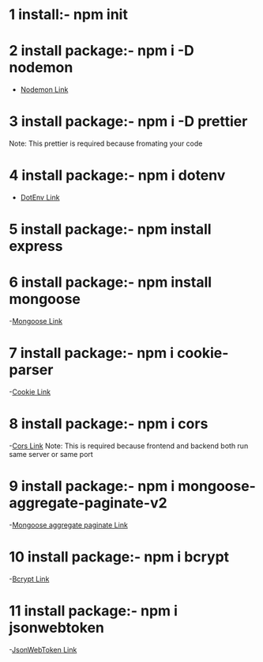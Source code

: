 # 1 install:- npm init

# 2 install package:- npm i -D nodemon 
- [Nodemon Link](https://www.npmjs.com/package/nodemon)


# 3 install package:- npm i -D prettier
Note: This prettier is required because fromating your code 


# 4 install package:- npm i dotenv
- [DotEnv Link](https://www.npmjs.com/package/dotenv)


# 5 install package:- npm install express


# 6 install package:- npm install mongoose
-[Mongoose Link](https://mongoosejs.com/)


# 7 install package:- npm i cookie-parser
-[Cookie Link](https://www.npmjs.com/package/cookie-parser)


# 8 install package:- npm i cors
-[Cors Link](https://www.npmjs.com/package/cors)
Note: This is required because frontend and backend both run same server or same port


# 9 install package:- npm i mongoose-aggregate-paginate-v2
-[Mongoose aggregate paginate Link](https://www.npmjs.com/package/mongoose-aggregate-paginate-v2)


# 10 install package:- npm i bcrypt
-[Bcrypt Link](https://www.npmjs.com/package/bcrypt)

# 11 install package:- npm i jsonwebtoken
-[JsonWebToken Link](https://www.npmjs.com/package/jsonwebtoken)